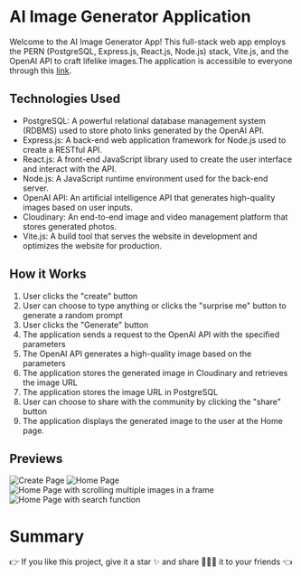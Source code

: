 # AI Image Generator Application
Welcome to the AI Image Generator App! This full-stack web app employs the PERN (PostgreSQL, Express.js, React.js, Node.js) stack, Vite.js, and the OpenAI API to craft lifelike images.The application is accessible to everyone through this [link](https://artify-gen-ai.vercel.app/).

## Technologies Used

* PostgreSQL: A powerful relational database management system (RDBMS) used to store photo links generated by the OpenAI API.
* Express.js: A back-end web application framework for Node.js used to create a RESTful API.
* React.js: A front-end JavaScript library used to create the user interface and interact with the API.
* Node.js: A JavaScript runtime environment used for the back-end server.
* OpenAI API: An artificial intelligence API that generates high-quality images based on user inputs.
* Cloudinary: An end-to-end image and video management platform that stores generated photos.
* Vite.js: A build tool that serves the website in development and optimizes the website for production.


## How it Works
1. User clicks the "create" button
2. User can choose to type anything or clicks the "surprise me" button to generate a random prompt
3. User clicks the "Generate" button
4. The application sends a request to the OpenAI API with the specified parameters
5. The OpenAI API generates a high-quality image based on the parameters
6. The application stores the generated image in Cloudinary and retrieves the image URL
7. The application stores the image URL in PostgreSQL
8. User can choose to share with the community by clicking the "share" button
9. The application displays the generated image to the user at the Home page.

## Previews
![Create Page](https://github.com/ChiJian28/ArtifyGen-AI/assets/109941092/2bbc31d8-cbf4-4477-ba03-8966b81877fb)
![Home Page](https://github.com/ChiJian28/ArtifyGen-AI/assets/109941092/07a139fe-a032-4707-8592-86deeb00f496)
![Home Page with scrolling multiple images in a frame](https://github.com/ChiJian28/ArtifyGen-AI/assets/109941092/16199a56-f53b-43e6-9d5a-491829ec8e96)
![Home Page with search function](https://github.com/ChiJian28/ArtifyGen-AI/assets/109941092/47358598-6430-41d5-8310-b0894db48ceb)


# Summary
👉 If you like this project, give it a star ✨ and share 👨🏻‍💻 it to your friends 👈  
